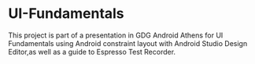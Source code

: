 # UI-Fundamentals
This project is part of a presentation in GDG Android Athens for UI Fundamentals using Android constraint layout with Android Studio Design Editor,as well as a guide to Espresso Test Recorder.
